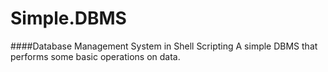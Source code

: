 # Simple.DBMS
####Database Management System in Shell Scripting
A simple DBMS that performs some basic operations on data.
